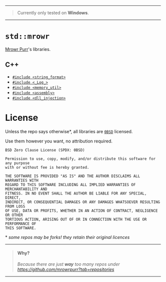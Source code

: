 
---
> Currently only tested on **Windows**.
---

# `std::mrowr`

[Mrowr Purr](https://github.com/mrowrpurr)'s libraries.

## C++

- [`#include <string_format>`](https://github.com/MrowrLib/string_format.cpp)
- [`#include <_Log_>`](https://github.com/MrowrLib/_Log_.cpp)
- [`#include <memory_util>`](https://github.com/MrowrLib/memory_util.cpp)
- [`#include <assembly>`](https://github.com/MrowrLib/assembly.cpp)
- [`#include <dll_injection>`](https://github.com/MrowrLib/dll_injection.cpp)

# License

Unless the repo says otherwise\*, all libraries are [`0BSD`](https://opensource.org/license/0bsd/) licensed.

Use them however you want, no attribution required.

```
BSD Zero Clause License (SPDX: 0BSD)

Permission to use, copy, modify, and/or distribute this software for any purpose
with or without fee is hereby granted.

THE SOFTWARE IS PROVIDED "AS IS" AND THE AUTHOR DISCLAIMS ALL WARRANTIES WITH
REGARD TO THIS SOFTWARE INCLUDING ALL IMPLIED WARRANTIES OF MERCHANTABILITY AND
FITNESS. IN NO EVENT SHALL THE AUTHOR BE LIABLE FOR ANY SPECIAL, DIRECT,
INDIRECT, OR CONSEQUENTIAL DAMAGES OR ANY DAMAGES WHATSOEVER RESULTING FROM LOSS
OF USE, DATA OR PROFITS, WHETHER IN AN ACTION OF CONTRACT, NEGLIGENCE OR OTHER
TORTIOUS ACTION, ARISING OUT OF OR IN CONNECTION WITH THE USE OR PERFORMANCE OF
THIS SOFTWARE.
```

\* _some repos may be forks! they retain their original licences_

---

> #### Why?
>
> _Because there are just **way** too many repos under https://github.com/mrowrpurr?tab=repositories_

---
